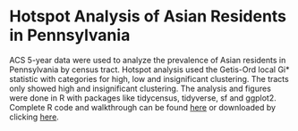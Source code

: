 # Hotspot Analysis of Asian Residents in Pennsylvania

ACS 5-year data were used to analyze the prevalence of Asian residents in Pennsylvania by census tract. Hotspot analysis used the Getis-Ord local Gi* statistic with categories for high, low and insignificant clustering. The tracts only showed high and insignificant clustering. The analysis and figures were done in R with packages like tidycensus, tidyverse, sf and ggplot2. Complete R code and walkthrough can be found [here](Project5/RCodeForHotspot.md) or downloaded by clicking [here](Project5/HotspotAsianRCode.Rmd).
